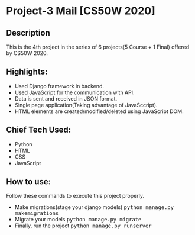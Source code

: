 # Project-3 Mail [CS50W 2020]


## Description

This is the 4th project in the series of 6 projects(5 Course + 1 Final) offered by CS50W 2020.


## Highlights:

- Used Django framework in backend.
- Used JavaScript for the communication with API.
- Data is sent and received in JSON format.
- Single page application(Taking advantage of JavaSccript).
- HTML elements are created/modified/deleted using JavaScript DOM.


## Chief Tech Used:

- Python
- HTML
- CSS
- JavaScript


## How to use:

Follow these commands to execute this project properly.

- Make migrations(stage your django models) <kbd>python manage.py makemigrations</kbd>
- Migrate your models <kbd>python manage.py migrate</kbd>
- Finally, run the project <kbd>python manage.py runserver</kbd>
